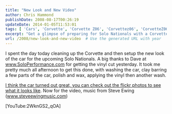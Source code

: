 ```yaml
---
title: "New Look and New Video"
author: Chris Hammond
publishDate: 2008-08-17T00:26:19
updateDate: 2014-01-05T11:53:01
tags: [ 'Cars', 'Corvette', 'Corvette Z06', 'Corvettez06', 'CorvetteZ06org', 'Video', 'Videos' ]
excerpt: "Get a glimpse of preparing for Solo Nationals with a Corvette makeover from www.SoloPerformance.com. See the transformation results in our Flickr photos!"
url: /2008/new-look-and-new-video  # Use the generated URL with year
---
```

<p>I spent the day today cleaning up the Corvette and then setup the new look of the car for the upcoming Solo Nationals. A big thanks to Dave at <a href="https://www.SoloPerformance.com">www.SoloPerformance.com</a>&#160;for getting the vinyl cut yesterday. It took me pretty much all afternoon to get this done, with washing the car, clay barring a few parts of the car, polish and wax, applying the vinyl then another wash.</p> <p><a href="https://www.flickr.com/photos/chammond/2769051041/">I think the car turned out great, you can check out the flickr photos to see what it looks like</a>. Now for the video, music from Steve Ewing (<a href="https://www.steveewingmusic.com">www.steveewingmusic.com</a>)</p> <p>[YouTube:2WknGS2_qOA]</p>

